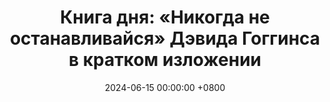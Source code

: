 ---
title: "Книга дня: «Никогда не останавливайся» Дэвида Гоггинса в кратком изложении"
description: >-
  🔥 «Никогда не останавливайся» — мощный и вдохновляющий мемуар от одного из самых выносливых спортсменов и мотивационных спикеров современности. Прорви свои пределы! Обзор книги "Никогда не останавливайся": ментальная сила, мотивация и устойчивость.
date: 2024-06-15 00:00:00 +0800
categories: [Мышление, Конспекты-книг]
tags:
  [
    никогда-не-останавливайся,
    дэвид-гоггинс,
    ментальная-сила,
    мотивация,
    саморазвитие,
    устойчивость,
    самодисциплина,
    преодоление-трудностей,
    личностный-рост,
    сила-воли,
    фитнес,
    достижение-целей,
    выносливость,
    преодоление-страха,
    упорство
  ]
image:
alt: Обложка книги Никогда не останавливайся Дэвида Гоггинса
fallback:
  -
  # Replace with the URL of your backup image
  -
  # Replace with the URL of your backup image
---